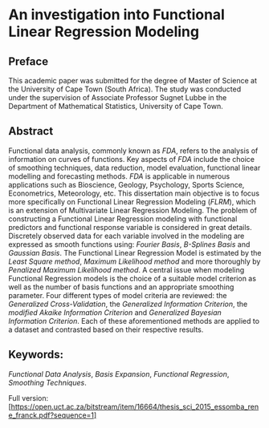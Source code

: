 # An investigation into Functional Linear Regression Modeling

## Preface

This academic paper was submitted for the degree of Master of Science at the University of Cape Town (South Africa). The study was conducted under the supervision of Associate Professor Sugnet Lubbe in the Department of Mathematical Statistics, University of Cape Town.

## Abstract

Functional data analysis, commonly known as _FDA_, refers to the analysis of information on curves of functions. Key aspects of _FDA_ include the choice of smoothing techniques, data reduction, model evaluation, functional linear modelling and forecasting methods. _FDA_ is applicable in numerous applications such as Bioscience, Geology, Psychology, Sports Science, Econometrics, Meteorology, etc.
This dissertation main objective is to focus more specifically on Functional Linear Regression Modeling (_FLRM_), which is an extension of Multivariate Linear Regression Modeling. The problem of constructing a Functional Linear Regression modeling with functional predictors and functional response variable is considered in great details. Discretely observed data for each variable involved in the modeling are expressed as smooth functions using: _Fourier Basis_, _B-Splines Basis_ and _Gaussian Basis_. The Functional Linear Regression Model is estimated by the _Least Square method_, _Maximum Likelihood method_ and more thoroughly by _Penalized Maximum Likelihood method_. A central issue when modeling Functional Regression models is the choice of a suitable model criterion as well as the number of basis functions and an appropriate smoothing parameter. Four different types of model criteria are reviewed: the _Generalized Cross-Validation_, the _Generalized Information Criterion_, the _modified Akaike Information Criterion_ and _Generalized Bayesian Information Criterion_. Each of these aforementioned methods are applied to a dataset and contrasted based on their respective results.

## Keywords: 
_Functional Data Analysis_, _Basis Expansion_, _Functional Regression_, _Smoothing Techniques_.

Full version: [https://open.uct.ac.za/bitstream/item/16664/thesis_sci_2015_essomba_rene_franck.pdf?sequence=1]
